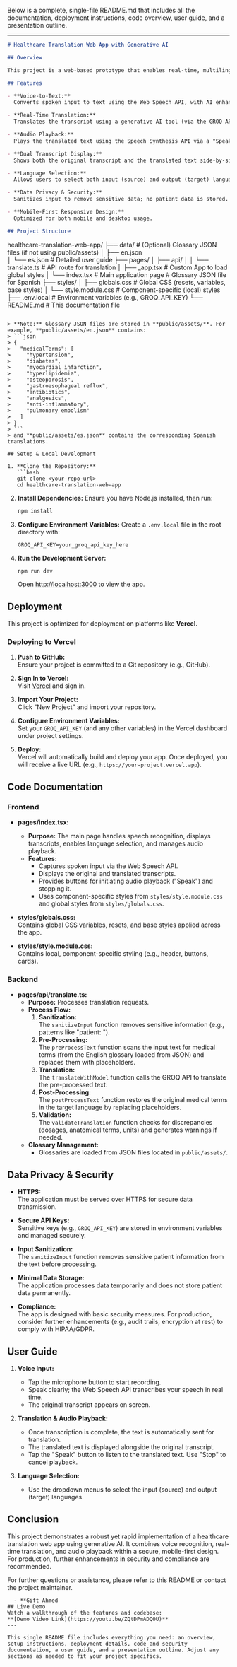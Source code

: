 Below is a complete, single-file README.md that includes all the documentation, deployment instructions, code overview, user guide, and a presentation outline.

---

```markdown
# Healthcare Translation Web App with Generative AI

## Overview

This project is a web-based prototype that enables real-time, multilingual translation between patients and healthcare providers. The app converts spoken input into text, provides a live transcript, and offers a translated version with audio playback. Generative AI tools are used for translation, and the Web Speech API is leveraged for voice recognition.

## Features

- **Voice-to-Text:**  
  Converts spoken input to text using the Web Speech API, with AI enhancements for medical terminology.

- **Real-Time Translation:**  
  Translates the transcript using a generative AI tool (via the GROQ API), preserving numbers, units, and medical terms.

- **Audio Playback:**  
  Plays the translated text using the Speech Synthesis API via a "Speak" button.

- **Dual Transcript Display:**  
  Shows both the original transcript and the translated text side-by-side.

- **Language Selection:**  
  Allows users to select both input (source) and output (target) languages.

- **Data Privacy & Security:**  
  Sanitizes input to remove sensitive data; no patient data is stored.

- **Mobile-First Responsive Design:**  
  Optimized for both mobile and desktop usage.

## Project Structure

```
healthcare-translation-web-app/
├── data/                      # (Optional) Glossary JSON files (if not using public/assets)
│   ├── en.json              
│   └── es.json           # Detailed user guide
├── pages/
│   ├── api/
│   │   └── translate.ts     # API route for translation
│   ├── _app.tsx             # Custom App to load global styles
│   └── index.tsx            # Main application page        # Glossary JSON file for Spanish
├── styles/
│   ├── globals.css          # Global CSS (resets, variables, base styles)
│   └── style.module.css     # Component-specific (local) styles
├── .env.local               # Environment variables (e.g., GROQ_API_KEY)
└── README.md                # This documentation file
```

> **Note:** Glossary JSON files are stored in **public/assets/**. For example, **public/assets/en.json** contains:
> ```json
> {
>   "medicalTerms": [
>     "hypertension",
>     "diabetes",
>     "myocardial infarction",
>     "hyperlipidemia",
>     "osteoporosis",
>     "gastroesophageal reflux",
>     "antibiotics",
>     "analgesics",
>     "anti-inflammatory",
>     "pulmonary embolism"
>   ]
> }
> ```
> and **public/assets/es.json** contains the corresponding Spanish translations.

## Setup & Local Development

1. **Clone the Repository:**
   ```bash
   git clone <your-repo-url>
   cd healthcare-translation-web-app
   ```

2. **Install Dependencies:**
   Ensure you have Node.js installed, then run:
   ```bash
   npm install
   ```

3. **Configure Environment Variables:**
   Create a `.env.local` file in the root directory with:
   ```env
   GROQ_API_KEY=your_groq_api_key_here
   ```

4. **Run the Development Server:**
   ```bash
   npm run dev
   ```
   Open [http://localhost:3000](http://localhost:3000) to view the app.

## Deployment

This project is optimized for deployment on platforms like **Vercel**.

### Deploying to Vercel

1. **Push to GitHub:**  
   Ensure your project is committed to a Git repository (e.g., GitHub).

2. **Sign In to Vercel:**  
   Visit [Vercel](https://vercel.com) and sign in.

3. **Import Your Project:**  
   Click "New Project" and import your repository.

4. **Configure Environment Variables:**  
   Set your `GROQ_API_KEY` (and any other variables) in the Vercel dashboard under project settings.

5. **Deploy:**  
   Vercel will automatically build and deploy your app. Once deployed, you will receive a live URL (e.g., `https://your-project.vercel.app`).

## Code Documentation

### Frontend

- **pages/index.tsx:**  
  - **Purpose:** The main page handles speech recognition, displays transcripts, enables language selection, and manages audio playback.
  - **Features:**  
    - Captures spoken input via the Web Speech API.
    - Displays the original and translated transcripts.
    - Provides buttons for initiating audio playback ("Speak") and stopping it.
    - Uses component-specific styles from `styles/style.module.css` and global styles from `styles/globals.css`.

- **styles/globals.css:**  
  Contains global CSS variables, resets, and base styles applied across the app.

- **styles/style.module.css:**  
  Contains local, component-specific styling (e.g., header, buttons, cards).

### Backend

- **pages/api/translate.ts:**  
  - **Purpose:** Processes translation requests.
  - **Process Flow:**
    1. **Sanitization:**  
       The `sanitizeInput` function removes sensitive information (e.g., patterns like "patient: <word>").
    2. **Pre-Processing:**  
       The `preProcessText` function scans the input text for medical terms (from the English glossary loaded from JSON) and replaces them with placeholders.
    3. **Translation:**  
       The `translateWithModel` function calls the GROQ API to translate the pre-processed text.
    4. **Post-Processing:**  
       The `postProcessText` function restores the original medical terms in the target language by replacing placeholders.
    5. **Validation:**  
       The `validateTranslation` function checks for discrepancies (dosages, anatomical terms, units) and generates warnings if needed.
  - **Glossary Management:**  
    - Glossaries are loaded from JSON files located in `public/assets/`.

## Data Privacy & Security

- **HTTPS:**  
  The application must be served over HTTPS for secure data transmission.

- **Secure API Keys:**  
  Sensitive keys (e.g., `GROQ_API_KEY`) are stored in environment variables and managed securely.

- **Input Sanitization:**  
  The `sanitizeInput` function removes sensitive patient information from the text before processing.

- **Minimal Data Storage:**  
  The application processes data temporarily and does not store patient data permanently.

- **Compliance:**  
  The app is designed with basic security measures. For production, consider further enhancements (e.g., audit trails, encryption at rest) to comply with HIPAA/GDPR.

## User Guide

1. **Voice Input:**
   - Tap the microphone button to start recording.
   - Speak clearly; the Web Speech API transcribes your speech in real time.
   - The original transcript appears on screen.

2. **Translation & Audio Playback:**
   - Once transcription is complete, the text is automatically sent for translation.
   - The translated text is displayed alongside the original transcript.
   - Tap the "Speak" button to listen to the translated text. Use "Stop" to cancel playback.

3. **Language Selection:**
   - Use the dropdown menus to select the input (source) and output (target) languages.


## Conclusion

This project demonstrates a robust yet rapid implementation of a healthcare translation web app using generative AI. It combines voice recognition, real-time translation, and audio playback within a secure, mobile-first design. For production, further enhancements in security and compliance are recommended.

For further questions or assistance, please refer to this README or contact the project maintainer.
```
  - **Gift Ahmed
## Live Demo
Watch a walkthrough of the features and codebase:  
**[Demo Video Link](https://youtu.be/ZQtDPmADQ0U)**
---

This single README file includes everything you need: an overview, setup instructions, deployment details, code and security documentation, a user guide, and a presentation outline. Adjust any sections as needed to fit your project specifics.
